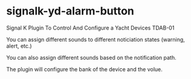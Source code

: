# signalk-yd-alarm-button
Signal K Plugin To Control And Configure a Yacht Devices TDAB-01

You can assign different sounds to different noticiation states (warning, alert, etc.)

You can also assign different sounds based on the notification path.

The plugin will configure the bank of the device and the volue.
